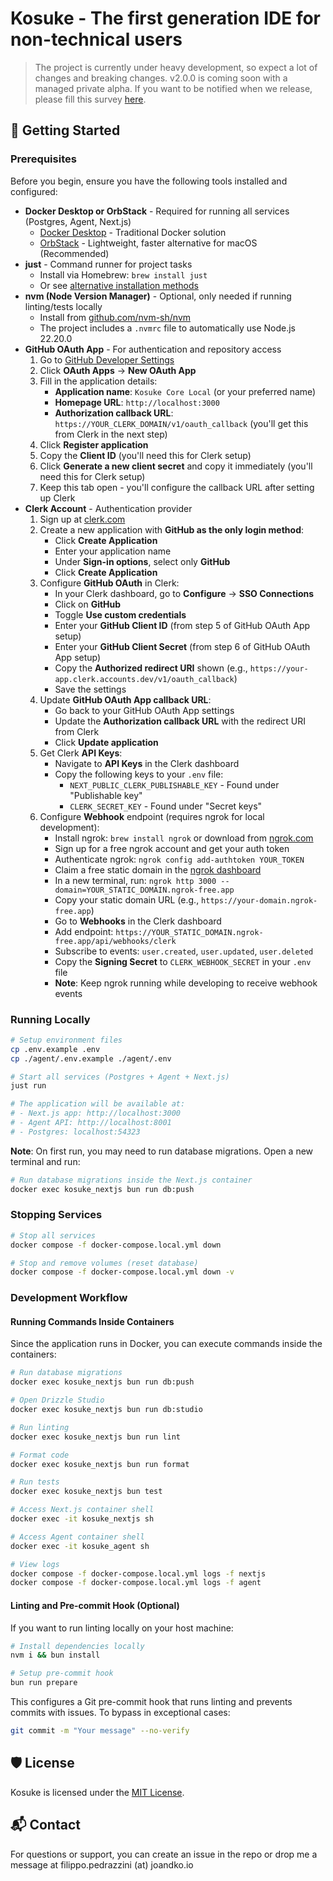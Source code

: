 # Kosuke - The first generation IDE for non-technical users

> The project is currently under heavy development, so expect a lot of changes and breaking changes. v2.0.0 is coming soon with a managed private alpha. If you want to be notified when we release, please fill this survey [here](https://cooperative-somersault-9ef.notion.site/25aca60065ee80388e90dc22815b1713?pvs=105).

## 🚀 Getting Started

### Prerequisites

Before you begin, ensure you have the following tools installed and configured:

- **Docker Desktop or OrbStack** - Required for running all services (Postgres, Agent, Next.js)
  - [Docker Desktop](https://www.docker.com/products/docker-desktop) - Traditional Docker solution
  - [OrbStack](https://orbstack.dev/) - Lightweight, faster alternative for macOS (Recommended)
- **just** - Command runner for project tasks
  - Install via Homebrew: `brew install just`
  - Or see [alternative installation methods](https://github.com/casey/just#installation)
- **nvm (Node Version Manager)** - Optional, only needed if running linting/tests locally
  - Install from [github.com/nvm-sh/nvm](https://github.com/nvm-sh/nvm)
  - The project includes a `.nvmrc` file to automatically use Node.js 22.20.0
- **GitHub OAuth App** - For authentication and repository access
  1. Go to [GitHub Developer Settings](https://github.com/settings/developers)
  2. Click **OAuth Apps** → **New OAuth App**
  3. Fill in the application details:
     - **Application name**: `Kosuke Core Local` (or your preferred name)
     - **Homepage URL**: `http://localhost:3000`
     - **Authorization callback URL**: `https://YOUR_CLERK_DOMAIN/v1/oauth_callback` (you'll get this from Clerk in the next step)
  4. Click **Register application**
  5. Copy the **Client ID** (you'll need this for Clerk setup)
  6. Click **Generate a new client secret** and copy it immediately (you'll need this for Clerk setup)
  7. Keep this tab open - you'll configure the callback URL after setting up Clerk
- **Clerk Account** - Authentication provider
  1. Sign up at [clerk.com](https://clerk.com)
  2. Create a new application with **GitHub as the only login method**:
     - Click **Create Application**
     - Enter your application name
     - Under **Sign-in options**, select only **GitHub**
     - Click **Create Application**
  3. Configure **GitHub OAuth** in Clerk:
     - In your Clerk dashboard, go to **Configure** → **SSO Connections**
     - Click on **GitHub**
     - Toggle **Use custom credentials**
     - Enter your **GitHub Client ID** (from step 5 of GitHub OAuth App setup)
     - Enter your **GitHub Client Secret** (from step 6 of GitHub OAuth App setup)
     - Copy the **Authorized redirect URI** shown (e.g., `https://your-app.clerk.accounts.dev/v1/oauth_callback`)
     - Save the settings
  4. Update **GitHub OAuth App callback URL**:
     - Go back to your GitHub OAuth App settings
     - Update the **Authorization callback URL** with the redirect URI from Clerk
     - Click **Update application**
  5. Get Clerk **API Keys**:
     - Navigate to **API Keys** in the Clerk dashboard
     - Copy the following keys to your `.env` file:
       - `NEXT_PUBLIC_CLERK_PUBLISHABLE_KEY` - Found under "Publishable key"
       - `CLERK_SECRET_KEY` - Found under "Secret keys"
  6. Configure **Webhook** endpoint (requires ngrok for local development):
     - Install ngrok: `brew install ngrok` or download from [ngrok.com](https://ngrok.com)
     - Sign up for a free ngrok account and get your auth token
     - Authenticate ngrok: `ngrok config add-authtoken YOUR_TOKEN`
     - Claim a free static domain in the [ngrok dashboard](https://dashboard.ngrok.com/domains)
     - In a new terminal, run: `ngrok http 3000 --domain=YOUR_STATIC_DOMAIN.ngrok-free.app`
     - Copy your static domain URL (e.g., `https://your-domain.ngrok-free.app`)
     - Go to **Webhooks** in the Clerk dashboard
     - Add endpoint: `https://YOUR_STATIC_DOMAIN.ngrok-free.app/api/webhooks/clerk`
     - Subscribe to events: `user.created`, `user.updated`, `user.deleted`
     - Copy the **Signing Secret** to `CLERK_WEBHOOK_SECRET` in your `.env` file
     - **Note**: Keep ngrok running while developing to receive webhook events

### Running Locally

```bash
# Setup environment files
cp .env.example .env
cp ./agent/.env.example ./agent/.env

# Start all services (Postgres + Agent + Next.js)
just run

# The application will be available at:
# - Next.js app: http://localhost:3000
# - Agent API: http://localhost:8001
# - Postgres: localhost:54323
```

**Note**: On first run, you may need to run database migrations. Open a new terminal and run:

```bash
# Run database migrations inside the Next.js container
docker exec kosuke_nextjs bun run db:push
```

### Stopping Services

```bash
# Stop all services
docker compose -f docker-compose.local.yml down

# Stop and remove volumes (reset database)
docker compose -f docker-compose.local.yml down -v
```

### Development Workflow

#### Running Commands Inside Containers

Since the application runs in Docker, you can execute commands inside the containers:

```bash
# Run database migrations
docker exec kosuke_nextjs bun run db:push

# Open Drizzle Studio
docker exec kosuke_nextjs bun run db:studio

# Run linting
docker exec kosuke_nextjs bun run lint

# Format code
docker exec kosuke_nextjs bun run format

# Run tests
docker exec kosuke_nextjs bun test

# Access Next.js container shell
docker exec -it kosuke_nextjs sh

# Access Agent container shell
docker exec -it kosuke_agent sh

# View logs
docker compose -f docker-compose.local.yml logs -f nextjs
docker compose -f docker-compose.local.yml logs -f agent
```

#### Linting and Pre-commit Hook (Optional)

If you want to run linting locally on your host machine:

```bash
# Install dependencies locally
nvm i && bun install

# Setup pre-commit hook
bun run prepare
```

This configures a Git pre-commit hook that runs linting and prevents commits with issues. To bypass in exceptional cases:

```bash
git commit -m "Your message" --no-verify
```

## 🛡️ License

Kosuke is licensed under the [MIT License](https://github.com/filopedraz/kosuke/blob/main/LICENSE).

## 📬 Contact

For questions or support, you can create an issue in the repo or drop me a message at filippo.pedrazzini (at) joandko.io
